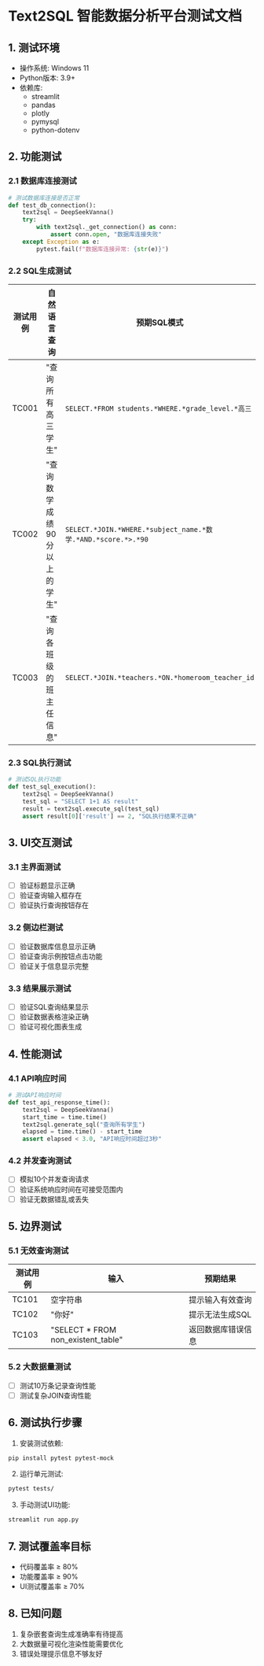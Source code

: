 # Text2SQL 智能数据分析平台测试文档

## 1. 测试环境

- 操作系统: Windows 11
- Python版本: 3.9+
- 依赖库: 
  - streamlit
  - pandas
  - plotly
  - pymysql
  - python-dotenv

## 2. 功能测试

### 2.1 数据库连接测试
```python
# 测试数据库连接是否正常
def test_db_connection():
    text2sql = DeepSeekVanna()
    try:
        with text2sql._get_connection() as conn:
            assert conn.open, "数据库连接失败"
    except Exception as e:
        pytest.fail(f"数据库连接异常: {str(e)}")
```

### 2.2 SQL生成测试
测试用例 | 自然语言查询 | 预期SQL模式
--- | --- | ---
TC001 | "查询所有高三学生" | `SELECT.*FROM students.*WHERE.*grade_level.*高三`
TC002 | "查询数学成绩90分以上的学生" | `SELECT.*JOIN.*WHERE.*subject_name.*数学.*AND.*score.*>.*90`
TC003 | "查询各班级的班主任信息" | `SELECT.*JOIN.*teachers.*ON.*homeroom_teacher_id`

### 2.3 SQL执行测试
```python
# 测试SQL执行功能
def test_sql_execution():
    text2sql = DeepSeekVanna()
    test_sql = "SELECT 1+1 AS result"
    result = text2sql.execute_sql(test_sql)
    assert result[0]['result'] == 2, "SQL执行结果不正确"
```

## 3. UI交互测试

### 3.1 主界面测试
- [ ] 验证标题显示正确
- [ ] 验证查询输入框存在
- [ ] 验证执行查询按钮存在

### 3.2 侧边栏测试
- [ ] 验证数据库信息显示正确
- [ ] 验证查询示例按钮点击功能
- [ ] 验证关于信息显示完整

### 3.3 结果展示测试
- [ ] 验证SQL查询结果显示
- [ ] 验证数据表格渲染正确
- [ ] 验证可视化图表生成

## 4. 性能测试

### 4.1 API响应时间
```python
# 测试API响应时间
def test_api_response_time():
    text2sql = DeepSeekVanna()
    start_time = time.time()
    text2sql.generate_sql("查询所有学生")
    elapsed = time.time() - start_time
    assert elapsed < 3.0, "API响应时间超过3秒"
```

### 4.2 并发查询测试
- [ ] 模拟10个并发查询请求
- [ ] 验证系统响应时间在可接受范围内
- [ ] 验证无数据错乱或丢失

## 5. 边界测试

### 5.1 无效查询测试
测试用例 | 输入 | 预期结果
--- | --- | ---
TC101 | 空字符串 | 提示输入有效查询
TC102 | "你好" | 提示无法生成SQL
TC103 | "SELECT * FROM non_existent_table" | 返回数据库错误信息

### 5.2 大数据量测试
- [ ] 测试10万条记录查询性能
- [ ] 测试复杂JOIN查询性能

## 6. 测试执行步骤

1. 安装测试依赖:
```bash
pip install pytest pytest-mock
```

2. 运行单元测试:
```bash
pytest tests/
```

3. 手动测试UI功能:
```bash
streamlit run app.py
```

## 7. 测试覆盖率目标
- 代码覆盖率 ≥ 80%
- 功能覆盖率 ≥ 90%
- UI测试覆盖率 ≥ 70%

## 8. 已知问题
1. 复杂嵌套查询生成准确率有待提高
2. 大数据量可视化渲染性能需要优化
3. 错误处理提示信息不够友好
